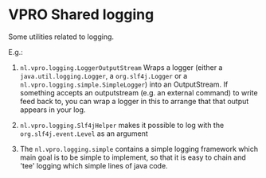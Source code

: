 # VPRO Shared logging

Some utilities related to logging.

E.g.:
1.  `nl.vpro.logging.LoggerOutputStream` Wraps a logger (either a `java.util.logging.Logger`, a `org.slf4j.Logger` or a `nl.vpro.logging.simple.SimpleLogger`) into an OutputStream. 
    If something accepts an outputstream (e.g. an external command) to write feed back to, you can wrap a logger in this to arrange that that output appears in your log.
    
2. `nl.vpro.logging.Slf4jHelper` makes it possible to log with the `org.slf4j.event.Level` as an argument

3. The `nl.vpro.logging.simple` contains a simple logging framework which main goal is to be simple to implement, so that it is easy to chain and 'tee' logging which simple lines of java code.
